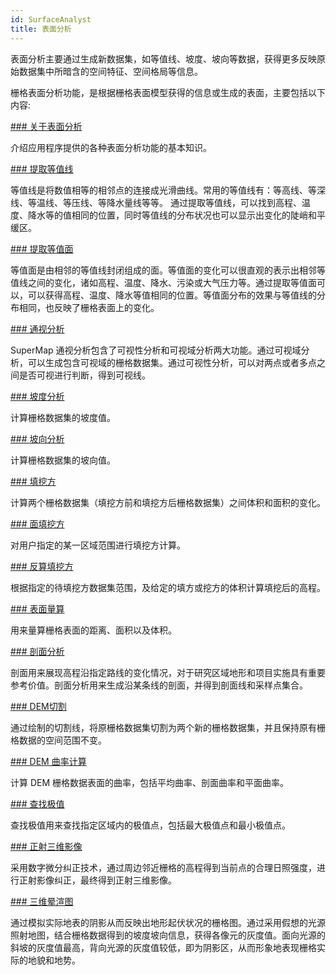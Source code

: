 ```yaml
---
id: SurfaceAnalyst
title: 表面分析
---
```

表面分析主要通过生成新数据集，如等值线、坡度、坡向等数据，获得更多反映原始数据集中所暗含的空间特征、空间格局等信息。

栅格表面分析功能，是根据栅格表面模型获得的信息或生成的表面，主要包括以下内容:

[### 关于表面分析](AoubtSurfaceAnalyst.htm)

介绍应用程序提供的各种表面分析功能的基本知识。

[### 提取等值线](DriveContour.htm)

等值线是将数值相等的相邻点的连接成光滑曲线。常用的等值线有：等高线、等深线、等温线、等压线、等降水量线等等。
通过提取等值线，可以找到高程、温度、降水等的值相同的位置，同时等值线的分布状况也可以显示出变化的陡峭和平缓区。

[### 提取等值面](DriveRegion.htm)

等值面是由相邻的等值线封闭组成的面。等值面的变化可以很直观的表示出相邻等值线之间的变化，诸如高程、温度、降水、污染或大气压力等。通过提取等值面可以，可以获得高程、温度、降水等值相同的位置。等值面分布的效果与等值线的分布相同，也反映了栅格表面上的变化。

[### 通视分析](ViewAnalyst.htm)

SuperMap 通视分析包含了可视性分析和可视域分析两大功能。通过可视域分析，可以生成包含可视域的栅格数据集。通过可视性分析，可以对两点或者多点之间是否可视进行判断，得到可视线。

[### 坡度分析](Slope.htm)

计算栅格数据集的坡度值。

[### 坡向分析](Aspect.htm)

计算栅格数据集的坡向值。

[### 填挖方](CutFill.htm)

计算两个栅格数据集（填挖方前和填挖方后栅格数据集）之间体积和面积的变化。

[### 面填挖方](CutFillRegion.htm)

对用户指定的某一区域范围进行填挖方计算。

[### 反算填挖方](InverseCutFill.htm)

根据指定的待填挖方数据集范围，及给定的填方或挖方的体积计算填挖后的高程。

[### 表面量算](SurfaceMeasure.htm)

用来量算栅格表面的距离、面积以及体积。

[### 剖面分析](Profile.htm)

剖面用来展现高程沿指定路线的变化情况，对于研究区域地形和项目实施具有重要参考价值。剖面分析用来生成沿某条线的剖面，并得到剖面线和采样点集合。

[### DEM切割](../../TerrainBuilder/TerrainBuilderClip.htm)

通过绘制的切割线，将原栅格数据集切割为两个新的栅格数据集，并且保持原有栅格数据的空间范围不变。

[### DEM 曲率计算](CalculateCurvature.htm)

计算 DEM 栅格数据表面的曲率，包括平均曲率、剖面曲率和平面曲率。

[### 查找极值](../Statistic/FindExtreme.htm)

查找极值用来查找指定区域内的极值点，包括最大极值点和最小极值点。

[###  正射三维影像](OrthoImage.htm)

采用数字微分纠正技术，通过周边邻近栅格的高程得到当前点的合理日照强度，进行正射影像纠正，最终得到正射三维影像。

[###  三维晕渲图](HillShade.htm)

通过模拟实际地表的阴影从而反映出地形起伏状况的栅格图。通过采用假想的光源照射地图，结合栅格数据得到的坡度坡向信息，获得各像元的灰度值。面向光源的斜坡的灰度值最高，背向光源的灰度值较低，即为阴影区，从而形象地表现栅格实际的地貌和地势。


